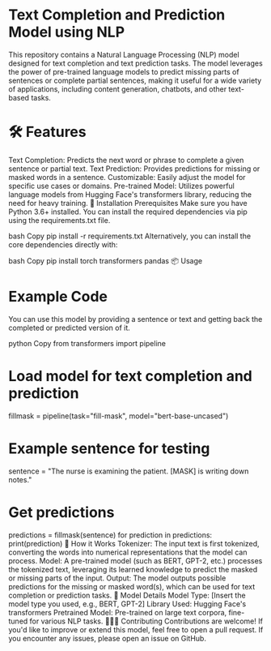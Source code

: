 # Text Completion and Prediction Model using NLP
This repository contains a Natural Language Processing (NLP) model designed for text completion and text prediction tasks. The model leverages the power of pre-trained language models to predict missing parts of sentences or complete partial sentences, making it useful for a wide variety of applications, including content generation, chatbots, and other text-based tasks.

# 🛠️ Features
Text Completion: Predicts the next word or phrase to complete a given sentence or partial text.
Text Prediction: Provides predictions for missing or masked words in a sentence.
Customizable: Easily adjust the model for specific use cases or domains.
Pre-trained Model: Utilizes powerful language models from Hugging Face's transformers library, reducing the need for heavy training.
🚀 Installation
Prerequisites
Make sure you have Python 3.6+ installed. You can install the required dependencies via pip using the requirements.txt file.

bash
Copy
pip install -r requirements.txt
Alternatively, you can install the core dependencies directly with:

bash
Copy
pip install torch transformers pandas
📦 Usage
# Example Code
You can use this model by providing a sentence or text and getting back the completed or predicted version of it.

python
Copy
from transformers import pipeline

# Load model for text completion and prediction
fillmask = pipeline(task="fill-mask", model="bert-base-uncased")

# Example sentence for testing
sentence = "The nurse is examining the patient. [MASK] is writing down notes."

# Get predictions
predictions = fillmask(sentence)
for prediction in predictions:
    print(prediction)
🔧 How it Works
Tokenizer: The input text is first tokenized, converting the words into numerical representations that the model can process.
Model: A pre-trained model (such as BERT, GPT-2, etc.) processes the tokenized text, leveraging its learned knowledge to predict the masked or missing parts of the input.
Output: The model outputs possible predictions for the missing or masked word(s), which can be used for text completion or prediction tasks.
📑 Model Details
Model Type: [Insert the model type you used, e.g., BERT, GPT-2]
Library Used: Hugging Face's transformers
Pretrained Model: Pre-trained on large text corpora, fine-tuned for various NLP tasks.
🧑‍🤝‍🧑 Contributing
Contributions are welcome! If you'd like to improve or extend this model, feel free to open a pull request. If you encounter any issues, please open an issue on GitHub.


